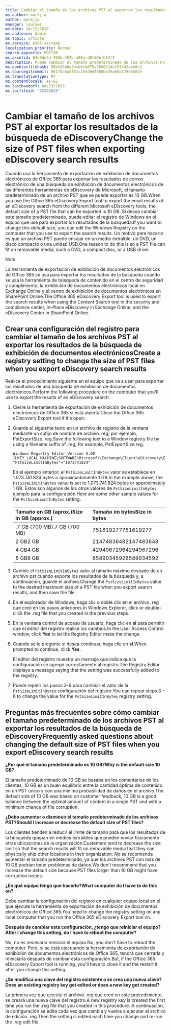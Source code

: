 ```yaml
---
title: Cambiar el tamaño de los archivos PST al exportar los resultados de la búsqueda de eDiscovery
ms.author: markjjo
author: markjjo
manager: laurawi
ms.date: 10/12/2018
ms.audience: Admin
ms.topic: article
ms.service: O365-seccomp
localization_priority: Normal
search.appverid: MOE150
ms.assetid: 04e9de2d-765b-457b-a98a-d0f60bfb13f2
description: Puede cambiar el tamaño predeterminado de los archivos PST que se descargan en el equipo cuando exporta resultados de la búsqueda de exhibición de documentos electrónicos.
ms.openlocfilehash: 98b543b6e34cb9cb075a765671def91742aee6c1
ms.sourcegitcommit: 0017dc6a5f81c165d9dfd88be39a6bb17856582e
ms.translationtype: MT
ms.contentlocale: es-ES
ms.lasthandoff: 04/23/2019
ms.locfileid: "32243615"
---
```

# <a name="change-the-size-of-pst-files-when-exporting-ediscovery-search-results"></a><span data-ttu-id="50ad3-103">Cambiar el tamaño de los archivos PST al exportar los resultados de la búsqueda de eDiscovery</span><span class="sxs-lookup"><span data-stu-id="50ad3-103">Change the size of PST files when exporting eDiscovery search results</span></span>

<span data-ttu-id="50ad3-104">Cuando usa la herramienta de exportación de exhibición de documentos electrónicos de Office 365 para exportar los resultados de correo electrónico de una búsqueda de exhibición de documentos electrónicos de las diferentes herramientas de eDiscovery de Microsoft, el tamaño predeterminado de un archivo PST que se puede exportar es 10 GB.</span><span class="sxs-lookup"><span data-stu-id="50ad3-104">When you use the Office 365 eDiscovery Export tool to export the email results of an eDiscovery search from the different Microsoft eDiscovery tools, the default size of a PST file that can be exported is 10 GB.</span></span> <span data-ttu-id="50ad3-105">Si desea cambiar este tamaño predeterminado, puede editar el registro de Windows en el equipo que use para exportar los resultados de la búsqueda.</span><span class="sxs-lookup"><span data-stu-id="50ad3-105">If you want to change this default size, you can edit the Windows Registry on the computer that you use to export the search results.</span></span> <span data-ttu-id="50ad3-106">Un motivo para hacerlo es que un archivo PST puede encajar en un medio extraíble, un DVD, un disco compacto o una unidad USB.</span><span class="sxs-lookup"><span data-stu-id="50ad3-106">One reason to do this is so a PST file can fit on removable media, such a DVD, a compact disc, or a USB drive.</span></span> 
  
> [!NOTE]
>  <span data-ttu-id="50ad3-107">La herramienta de exportación de exhibición de documentos electrónicos de Office 365 se usa para exportar los resultados de la búsqueda cuando se usa la herramienta de búsqueda de contenido en el centro de seguridad y cumplimiento, la exhibición de documentos electrónicos local en Exchange Online y el centro de exhibición de documentos electrónicos en SharePoint Online.</span><span class="sxs-lookup"><span data-stu-id="50ad3-107">The Office 365 eDiscovery Export tool is used to export the search results when using the Content Search tool in the security and compliance center, In-Place eDiscovery in Exchange Online, and the eDiscovery Center in SharePoint Online.</span></span>
  
## <a name="create-a-registry-setting-to-change-the-size-of-pst-files-when-you-export-ediscovery-search-results"></a><span data-ttu-id="50ad3-108">Crear una configuración del registro para cambiar el tamaño de los archivos PST al exportar los resultados de la búsqueda de exhibición de documentos electrónicos</span><span class="sxs-lookup"><span data-stu-id="50ad3-108">Create a registry setting to change the size of PST files when you export eDiscovery search results</span></span>

<span data-ttu-id="50ad3-109">Realice el procedimiento siguiente en el equipo que va a usar para exportar los resultados de una búsqueda de exhibición de documentos electrónicos.</span><span class="sxs-lookup"><span data-stu-id="50ad3-109">Perform the following procedure on the computer that you'll use to export the results of an eDiscovery search.</span></span>
  
1. <span data-ttu-id="50ad3-110">Cierre la herramienta de exportación de exhibición de documentos electrónicos de Office 365 si está abierta.</span><span class="sxs-lookup"><span data-stu-id="50ad3-110">Close the Office 365 eDiscovery Export tool if it's open.</span></span> 
    
2. <span data-ttu-id="50ad3-111">Guarde el siguiente texto en un archivo de registro de la ventana mediante un sufijo de nombre de archivo. reg; por ejemplo, PstExportSize. reg.</span><span class="sxs-lookup"><span data-stu-id="50ad3-111">Save the following text to a Window registry file by using a filename suffix of .reg; for example, PstExportSize.reg.</span></span> 
    
    ```
    Windows Registry Editor Version 5.00
    [HKEY_LOCAL_MACHINE\SOFTWARE\Microsoft\Exchange\Client\eDiscovery\ExportTool]
    "PstSizeLimitInBytes"="1073741824"
    ```

    <span data-ttu-id="50ad3-112">En el ejemplo anterior, el `PstSizeLimitInBytes` valor se establece en 1.073.741.824 bytes o aproximadamente 1 GB.</span><span class="sxs-lookup"><span data-stu-id="50ad3-112">In the example above, the  `PstSizeLimitInBytes` value is set to 1,073,741,824 bytes or approximately 1 GB.</span></span> <span data-ttu-id="50ad3-113">Estos son algunos de los otros valores de `PstSizeLimitInBytes` ejemplo para la configuración.</span><span class="sxs-lookup"><span data-stu-id="50ad3-113">Here are some other sample values for the  `PstSizeLimitInBytes` setting.</span></span> 
    
    |<span data-ttu-id="50ad3-114">**Tamaño en GB (aprox.)**</span><span class="sxs-lookup"><span data-stu-id="50ad3-114">**Size in GB (approx.)**</span></span>|<span data-ttu-id="50ad3-115">**Tamaño en bytes**</span><span class="sxs-lookup"><span data-stu-id="50ad3-115">**Size in bytes**</span></span>|
    |:-----|:-----|
    |<span data-ttu-id="50ad3-116">.7 GB (700 MB)</span><span class="sxs-lookup"><span data-stu-id="50ad3-116">.7 GB (700 MB)</span></span>  <br/> |<span data-ttu-id="50ad3-117">751619277</span><span class="sxs-lookup"><span data-stu-id="50ad3-117">751619277</span></span>  <br/> |
    |<span data-ttu-id="50ad3-118">2 GB</span><span class="sxs-lookup"><span data-stu-id="50ad3-118">2 GB</span></span>  <br/> |<span data-ttu-id="50ad3-119">2147483648</span><span class="sxs-lookup"><span data-stu-id="50ad3-119">2147483648</span></span>  <br/> |
    |<span data-ttu-id="50ad3-120">4 GB</span><span class="sxs-lookup"><span data-stu-id="50ad3-120">4 GB</span></span>  <br/> |<span data-ttu-id="50ad3-121">4294967296</span><span class="sxs-lookup"><span data-stu-id="50ad3-121">4294967296</span></span>  <br/> |
    |<span data-ttu-id="50ad3-122">8 GB</span><span class="sxs-lookup"><span data-stu-id="50ad3-122">8 GB</span></span>  <br/> |<span data-ttu-id="50ad3-123">8589934592</span><span class="sxs-lookup"><span data-stu-id="50ad3-123">8589934592</span></span>  <br/> |
   
3. <span data-ttu-id="50ad3-124">Cambie el `PstSizeLimitInBytes` valor al tamaño máximo deseado de un archivo pst cuando exporte los resultados de la búsqueda y, a continuación, guarde el archivo.</span><span class="sxs-lookup"><span data-stu-id="50ad3-124">Change the `PstSizeLimitInBytes` value to the desired maximum size of a PST file when you export search results, and then save the file.</span></span> 
    
4. <span data-ttu-id="50ad3-125">En el explorador de Windows, haga clic o doble clic en el archivo. reg que creó en los pasos anteriores.</span><span class="sxs-lookup"><span data-stu-id="50ad3-125">In Windows Explorer, click or double-click the .reg file that you created in the previous steps.</span></span>
    
5. <span data-ttu-id="50ad3-126">En la ventana control de acceso de usuario, haga clic en **sí** para permitir que el editor del registro realice los cambios.</span><span class="sxs-lookup"><span data-stu-id="50ad3-126">In the User Access Control window, click **Yes** to let the Registry Editor make the change.</span></span> 
    
6. <span data-ttu-id="50ad3-127">Cuando se le pregunte si desea continuar, haga clic en **sí**.</span><span class="sxs-lookup"><span data-stu-id="50ad3-127">When prompted to continue, click **Yes**.</span></span>
    
    <span data-ttu-id="50ad3-128">El editor del registro muestra un mensaje que indica que la configuración se agregó correctamente al registro.</span><span class="sxs-lookup"><span data-stu-id="50ad3-128">The Registry Editor displays a message saying that the setting was successfully added to the registry.</span></span>
    
7. <span data-ttu-id="50ad3-129">Puede repetir los pasos 3-6 para cambiar el valor de la `PstSizeLimitInBytes` configuración del registro.</span><span class="sxs-lookup"><span data-stu-id="50ad3-129">You can repeat steps 3 - 6 to change the value for the  `PstSizeLimitInBytes` registry setting.</span></span> 
  
## <a name="frequently-asked-questions-about-changing-the-default-size-of-pst-files-when-you-export-ediscovery-search-results"></a><span data-ttu-id="50ad3-130">Preguntas más frecuentes sobre cómo cambiar el tamaño predeterminado de los archivos PST al exportar los resultados de la búsqueda de eDiscovery</span><span class="sxs-lookup"><span data-stu-id="50ad3-130">Frequently asked questions about changing the default size of PST files when you export eDiscovery search results</span></span>

 <span data-ttu-id="50ad3-131">**¿Por qué el tamaño predeterminado es 10 GB?**</span><span class="sxs-lookup"><span data-stu-id="50ad3-131">**Why is the default size 10 GB?**</span></span>
  
<span data-ttu-id="50ad3-132">El tamaño predeterminado de 10 GB se basaba en los comentarios de los clientes; 10 GB es un buen equilibrio entre la cantidad óptima de contenido en un PST único y con una mínima probabilidad de daños en el archivo.</span><span class="sxs-lookup"><span data-stu-id="50ad3-132">The default size of 10 GB was based on customer feedback; 10 GB is a good balance between the optimal amount of content in a single PST and with a minimum chance of file corruption.</span></span>
  
 <span data-ttu-id="50ad3-133">**¿Debo aumentar o disminuir el tamaño predeterminado de los archivos PST?**</span><span class="sxs-lookup"><span data-stu-id="50ad3-133">**Should I increase or decrease the default size of PST files?**</span></span>
  
<span data-ttu-id="50ad3-134">Los clientes tienden a reducir el límite de tamaño para que los resultados de la búsqueda quepan en medios extraíbles que pueden enviar físicamente otras ubicaciones de la organización.</span><span class="sxs-lookup"><span data-stu-id="50ad3-134">Customers tend to decrease the size limit so that the search results will fit on removable media that they can physically ship other locations in their organization.</span></span> <span data-ttu-id="50ad3-135">No se recomienda aumentar el tamaño predeterminado, ya que los archivos PST con más de 10 GB podrían tener problemas de daños.</span><span class="sxs-lookup"><span data-stu-id="50ad3-135">We don't recommend that you increase the default size because PST files larger than 10 GB might have corruption issues.</span></span>
  
 <span data-ttu-id="50ad3-136">**¿En qué equipo tengo que hacerlo?**</span><span class="sxs-lookup"><span data-stu-id="50ad3-136">**What computer do I have to do this on?**</span></span>
  
<span data-ttu-id="50ad3-137">Debe cambiar la configuración del registro en cualquier equipo local en el que ejecute la herramienta de exportación de exhibición de documentos electrónicos de Office 365.</span><span class="sxs-lookup"><span data-stu-id="50ad3-137">You need to change the registry setting on any local computer that you run the Office 365 eDiscovery Export tool on.</span></span>
  
 <span data-ttu-id="50ad3-138">**Después de cambiar esta configuración, ¿tengo que reiniciar el equipo?**</span><span class="sxs-lookup"><span data-stu-id="50ad3-138">**After I change this setting, do I have to reboot the computer?**</span></span>
  
<span data-ttu-id="50ad3-139">No, no es necesario reiniciar el equipo.</span><span class="sxs-lookup"><span data-stu-id="50ad3-139">No, you don't have to reboot the computer.</span></span> <span data-ttu-id="50ad3-140">Pero, si se está ejecutando la herramienta de exportación de exhibición de documentos electrónicos de Office 365, tendrá que cerrarla y reiniciarla después de cambiar esta configuración.</span><span class="sxs-lookup"><span data-stu-id="50ad3-140">But, if the Office 365 eDiscovery Export tool is running, you'll have to close it and the restart it after you change this setting.</span></span>
  
 <span data-ttu-id="50ad3-141">**¿Se modifica una clave del registro existente o se crea una nueva clave?**</span><span class="sxs-lookup"><span data-stu-id="50ad3-141">**Does an existing registry key get edited or does a new key get created?**</span></span>
  
<span data-ttu-id="50ad3-142">La primera vez que ejecute el archivo. reg que creó en este procedimiento, se creará una nueva clave del registro.</span><span class="sxs-lookup"><span data-stu-id="50ad3-142">A new registry key is created the first time you run the .reg file that you created in this procedure.</span></span> <span data-ttu-id="50ad3-143">A continuación, la configuración se edita cada vez que cambia y vuelve a ejecutar el archivo de edición. reg.</span><span class="sxs-lookup"><span data-stu-id="50ad3-143">Then the setting is edited each time you change and re-run the .reg edit file.</span></span>
